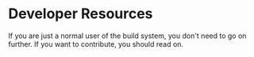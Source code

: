 # Developer Resources

If you are just a normal user of the build system, you don't need to go on further.
If you want to contribute, you should read on. 